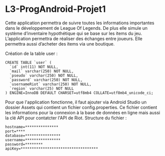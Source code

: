 # L3-ProgAndroid-Projet1
Cette application permettra de suivre toutes les informations importantes dans le développement de League Of Legends. De plus elle simule un système d’inventaire hypothétique qui se base sur les items du jeu. L’application permettra de réaliser des échanges entre joueurs. Elle permettra aussi d’acheter des items via une boutique. 


Création de la table user : 

```
CREATE TABLE `user` (
  `id` int(11) NOT NULL,
  `mail` varchar(250) NOT NULL,
  `pseudo` varchar(250) NOT NULL,
  `password` varchar(250) NOT NULL,
  `usernameRiot` varchar(250) NOT NULL,
  `region` varchar(25) NOT NULL
) ENGINE=InnoDB DEFAULT CHARSET=utf8mb4 COLLATE=utf8mb4_unicode_ci;
```

Pour que l'application fonctionne, il faut ajouter via Android Studio un dossier Assets qui contient un fichier config.properties.
Ce fichier contient les informations pour la connexion à la base de données en ligne mais aussi la clé API pour contatcter l'API de Riot.
Structure du fichier : 

```
hostname=***************
port=****
database=****************
username=****************
password=********
apiKey=***********************************
```
